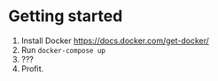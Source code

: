# Getting started
1. Install Docker https://docs.docker.com/get-docker/
2. Run `docker-compose up`
3. ???
4. Profit.
